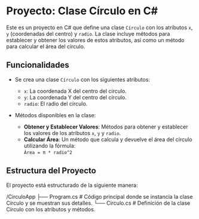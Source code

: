# Proyecto: Clase Círculo en C#

Este es un proyecto en C# que define una clase `Círculo` con los atributos `x`, `y` (coordenadas del centro) y `radio`. La clase incluye métodos para establecer y obtener los valores de estos atributos, así como un método para calcular el área del círculo.

## Funcionalidades

- Se crea una clase `Círculo` con los siguientes atributos:
  - `x`: La coordenada X del centro del círculo.
  - `y`: La coordenada Y del centro del círculo.
  - `radio`: El radio del círculo.

- Métodos disponibles en la clase:
  - **Obtener y Establecer Valores**: Métodos para obtener y establecer los valores de los atributos `x`, `y` y `radio`.
  - **Calcular Área**: Un método que calcula y devuelve el área del círculo utilizando la fórmula:  
    `Área = π * radio^2`

## Estructura del Proyecto

El proyecto está estructurado de la siguiente manera:

/CirculoApp ├── Program.cs # Código principal donde se instancia la clase Círculo y se muestran sus detalles. └── Circulo.cs # Definición de la clase Círculo con los atributos y métodos.